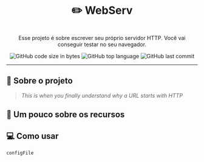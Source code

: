 <h1 align="center">
	✏️ WebServ
</h1>

<p align="center"><br>
Esse projeto é sobre escrever seu próprio servidor HTTP. Você vai conseguir testar no seu navegador.
</p>

<p align="center">
	<img alt="GitHub code size in bytes" src="https://img.shields.io/github/languages/code-size/rafaelabdm/Webserv?color=lightblue" />
	<img alt="GitHub top language" src="https://img.shields.io/github/languages/top/rafaelabdm/Webserv?color=blue" />
	<img alt="GitHub last commit" src="https://img.shields.io/github/last-commit/rafaelabdm/Webserv?color=green" />
</p>

---

<h2>📃 Sobre o projeto</h2>

> _This is when you finally understand why a URL starts with HTTP_
<p>
</p>

<h2>🔨 Um pouco sobre os recursos</h2>

<p>
</p>

<h2>💻 Como usar</h2>
<p>
</p>

```
configFile
```


